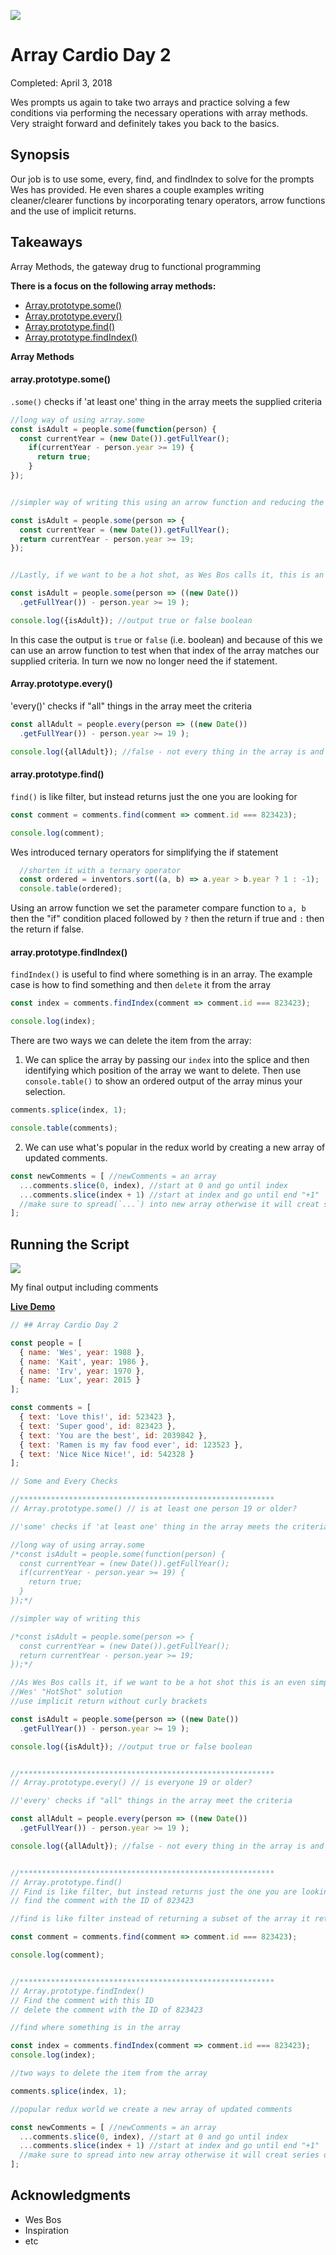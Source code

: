![](http://buddyharrisdesign.com/JavaScript30/exercises/07%20-%20Array%20Cardio%20Day%202/arrayCardio.png)

# Array Cardio Day 2

Completed: April 3, 2018

Wes prompts us again to take two arrays and practice solving a few conditions via performing the necessary operations with array methods. Very straight forward and definitely takes you back to the basics.

## Synopsis

Our job is to use some, every, find, and findIndex to solve for the prompts Wes has provided. He even shares a couple examples writing cleaner/clearer functions by incorporating tenary operators, arrow functions and the use of implicit returns.


## Takeaways

Array Methods, the gateway drug to functional programming

**There is a focus on the following array methods:**
- [Array.prototype.some()](https://developer.mozilla.org/en-US/docs/Web/JavaScript/Reference/Global_Objects/Array/some)
- [Array.prototype.every()](https://developer.mozilla.org/en-US/docs/Web/JavaScript/Reference/Global_Objects/Array/every)
- [Array.prototype.find()](https://developer.mozilla.org/en-US/docs/Web/JavaScript/Reference/Global_Objects/Array/find)
- [Array.prototype.findIndex()](https://developer.mozilla.org/en-US/docs/Web/JavaScript/Reference/Global_Objects/Array/findIndex)


**Array Methods**

#### array.prototype.some()

`.some()` checks if 'at least one' thing in the array meets the supplied criteria

```javascript
//long way of using array.some
const isAdult = people.some(function(person) {
  const currentYear = (new Date()).getFullYear();
    if(currentYear - person.year >= 19) {
      return true;
    }
});


//simpler way of writing this using an arrow function and reducing the if statement to its simplist form. We return the operation because we're only evaluating one condition. In turn we reduce the everything from six(6) lines of code to four(4).

const isAdult = people.some(person => {
  const currentYear = (new Date()).getFullYear();
  return currentYear - person.year >= 19;
});


//Lastly, if we want to be a hot shot, as Wes Bos calls it, this is an even simpler way of solving the problem vs before. We take the array down to two(2) lines of code from four(4). This uses implicit return without curly brackets

const isAdult = people.some(person => ((new Date())
  .getFullYear()) - person.year >= 19 );

console.log({isAdult}); //output true or false boolean
```

In this case the output is `true` or `false` (i.e. boolean) and because of this we can use an arrow function to test when that index of the array matches our supplied criteria. In turn we now no longer need the if statement.


#### Array.prototype.every()

'every()' checks if "all" things in the array meet the criteria

```javascript
const allAdult = people.every(person => ((new Date())
  .getFullYear()) - person.year >= 19 );

console.log({allAdult}); //false - not every thing in the array is and adult
```


#### array.prototype.find()

`find()` is like filter, but instead returns just the one you are looking for

```javascript
const comment = comments.find(comment => comment.id === 823423);

console.log(comment);
```

Wes introduced ternary operators for simplifying the if statement

```javascript
  //shorten it with a ternary operator
  const ordered = inventors.sort((a, b) => a.year > b.year ? 1 : -1);
  console.table(ordered);
```
Using an arrow function we set the parameter compare function to `a, b` then the "if" condition placed followed by `?` then the return if true and `:` then the return if false.


#### array.prototype.findIndex()

`findIndex()` is useful to find where something is in an array. The example case is how to find something and then `delete` it from the array 

```javascript
const index = comments.findIndex(comment => comment.id === 823423); 

console.log(index);
```

There are two ways we can delete the item from the array:

1. We can splice the array by passing our `index` into the splice and then identifying which position of the array we want to delete. Then use `console.table()` to show an ordered output of the array minus your selection.

```javascript
comments.splice(index, 1);

console.table(comments);
```

2. We can use what's popular in the redux world by creating a new array of updated comments.

```javascript
const newComments = [ //newComments = an array
  ...comments.slice(0, index), //start at 0 and go until index
  ...comments.slice(index + 1) //start at index and go until end "+1"
  //make sure to spread(`...`) into new array otherwise it will creat series of nested arrays
];
```



## Running the Script

![](http://buddyharrisdesign.com/JavaScript30/exercises/07%20-%20Array%20Cardio%20Day%202/arrayCardio-2.png)

My final output including comments 

[**Live Demo**](http://buddyharrisdesign.com/JavaScript30/exercises/07%20-%20Array%20Cardio%20Day%202/index.html)


```javascript
// ## Array Cardio Day 2

const people = [
  { name: 'Wes', year: 1988 },
  { name: 'Kait', year: 1986 },
  { name: 'Irv', year: 1970 },
  { name: 'Lux', year: 2015 }
];

const comments = [
  { text: 'Love this!', id: 523423 },
  { text: 'Super good', id: 823423 },
  { text: 'You are the best', id: 2039842 },
  { text: 'Ramen is my fav food ever', id: 123523 },
  { text: 'Nice Nice Nice!', id: 542328 }
];

// Some and Every Checks

//*********************************************************
// Array.prototype.some() // is at least one person 19 or older?

//'some' checks if 'at least one' thing in the array meets the criteria

//long way of using array.some
/*const isAdult = people.some(function(person) {
  const currentYear = (new Date()).getFullYear();
  if(currentYear - person.year >= 19) {
    return true;
  }
});*/

//simpler way of writing this

/*const isAdult = people.some(person => {
  const currentYear = (new Date()).getFullYear();
  return currentYear - person.year >= 19;
});*/

//As Wes Bos calls it, if we want to be a hot shot this is an even simpler way of solving the problem
//Wes' "HotShot" solution
//use implicit return without curly brackets

const isAdult = people.some(person => ((new Date())
  .getFullYear()) - person.year >= 19 );

console.log({isAdult}); //output true or false boolean


//*********************************************************
// Array.prototype.every() // is everyone 19 or older?

//'every' checks if "all" things in the array meet the criteria

const allAdult = people.every(person => ((new Date())
  .getFullYear()) - person.year >= 19 );

console.log({allAdult}); //false - not every thing in the array is and adult


//*********************************************************
// Array.prototype.find()
// Find is like filter, but instead returns just the one you are looking for
// find the comment with the ID of 823423

//find is like filter instead of returning a subset of the array it returns the first item it finds

const comment = comments.find(comment => comment.id === 823423);

console.log(comment);


//*********************************************************
// Array.prototype.findIndex()
// Find the comment with this ID
// delete the comment with the ID of 823423

//find where something is in the array

const index = comments.findIndex(comment => comment.id === 823423); 
console.log(index);

//two ways to delete the item from the array

comments.splice(index, 1);

//popular redux world we create a new array of updated comments

const newComments = [ //newComments = an array
  ...comments.slice(0, index), //start at 0 and go until index
  ...comments.slice(index + 1) //start at index and go until end "+1"
  //make sure to spread into new array otherwise it will creat series of nested arrays
]; 
```

## Acknowledgments

* Wes Bos
* Inspiration
* etc
